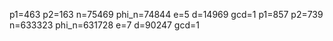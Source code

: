 p1=463 p2=163 n=75469 phi_n=74844 e=5 d=14969 gcd=1
p1=857 p2=739 n=633323 phi_n=631728 e=7 d=90247 gcd=1